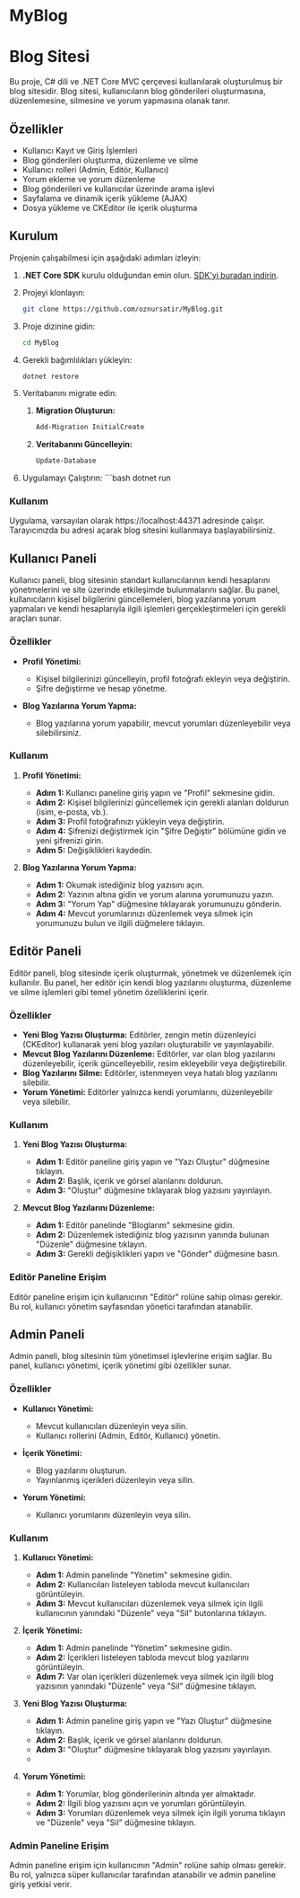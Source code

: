 # MyBlog   
# Blog Sitesi

Bu proje, C# dili ve .NET Core MVC çerçevesi kullanılarak oluşturulmuş bir blog sitesidir. Blog sitesi, kullanıcıların blog gönderileri oluşturmasına, düzenlemesine, silmesine ve yorum yapmasına olanak tanır.

## Özellikler

- Kullanıcı Kayıt ve Giriş İşlemleri
- Blog gönderileri oluşturma, düzenleme ve silme
- Kullanıcı rolleri (Admin, Editör, Kullanıcı)
- Yorum ekleme ve yorum düzenleme
- Blog gönderileri ve kullanıcılar üzerinde arama işlevi
- Sayfalama ve dinamik içerik yükleme (AJAX)
- Dosya yükleme ve CKEditor ile içerik oluşturma

## Kurulum

Projenin çalışabilmesi için aşağıdaki adımları izleyin:

1. **.NET Core SDK** kurulu olduğundan emin olun. [SDK'yi buradan indirin](https://dotnet.microsoft.com/download/dotnet).
2. Projeyi klonlayın:
   ```bash
   git clone https://github.com/oznursatir/MyBlog.git
3. Proje dizinine gidin:
   ```bash
   cd MyBlog  
4. Gerekli bağımlılıkları yükleyin:
   ```bash
   dotnet restore
5. Veritabanını migrate edin:

    1. **Migration Oluşturun:**
    
        ```bash
        Add-Migration InitialCreate

    2. **Veritabanını Güncelleyin:**

        ```bash
        Update-Database
        
6. Uygulamayı Çalıştırın:
       ```bash
       dotnet run  

### Kullanım
Uygulama, varsayılan olarak https://localhost:44371 adresinde çalışır. Tarayıcınızda bu adresi açarak blog sitesini kullanmaya başlayabilirsiniz.  

## Kullanıcı Paneli

Kullanıcı paneli, blog sitesinin standart kullanıcılarının kendi hesaplarını yönetmelerini ve site üzerinde etkileşimde bulunmalarını sağlar. Bu panel, kullanıcıların kişisel bilgilerini güncellemeleri, blog yazılarına yorum yapmaları ve kendi hesaplarıyla ilgili işlemleri gerçekleştirmeleri için gerekli araçları sunar.

### Özellikler

- **Profil Yönetimi:**
  - Kişisel bilgilerinizi güncelleyin, profil fotoğrafı ekleyin veya değiştirin.
  - Şifre değiştirme ve hesap yönetme.

- **Blog Yazılarına Yorum Yapma:**
  - Blog yazılarına yorum yapabilir, mevcut yorumları düzenleyebilir veya silebilirsiniz.  


### Kullanım

1. **Profil Yönetimi:**
   - **Adım 1:** Kullanıcı paneline giriş yapın ve "Profil" sekmesine gidin.
   - **Adım 2:** Kişisel bilgilerinizi güncellemek için gerekli alanları doldurun (isim, e-posta, vb.).
   - **Adım 3:** Profil fotoğrafınızı yükleyin veya değiştirin.
   - **Adım 4:** Şifrenizi değiştirmek için "Şifre Değiştir" bölümüne gidin ve yeni şifrenizi girin.
   - **Adım 5:** Değişiklikleri kaydedin.

2. **Blog Yazılarına Yorum Yapma:**
   - **Adım 1:** Okumak istediğiniz blog yazısını açın.
   - **Adım 2:** Yazının altına gidin ve yorum alanına yorumunuzu yazın.
   - **Adım 3:** "Yorum Yap" düğmesine tıklayarak yorumunuzu gönderin.
   - **Adım 4:** Mevcut yorumlarınızı düzenlemek veya silmek için yorumunuzu bulun ve ilgili düğmelere tıklayın.  


## Editör Paneli

Editör paneli, blog sitesinde içerik oluşturmak, yönetmek ve düzenlemek için kullanılır. Bu panel, her editör için kendi blog yazılarını oluşturma, düzenleme ve silme işlemleri gibi temel yönetim özelliklerini içerir.

### Özellikler

- **Yeni Blog Yazısı Oluşturma:** Editörler, zengin metin düzenleyici (CKEditor) kullanarak yeni blog yazıları oluşturabilir ve yayınlayabilir.
- **Mevcut Blog Yazılarını Düzenleme:** Editörler, var olan blog yazılarını düzenleyebilir, içerik güncelleyebilir, resim ekleyebilir veya değiştirebilir.
- **Blog Yazılarını Silme:** Editörler, istenmeyen veya hatalı blog yazılarını silebilir.  
- **Yorum Yönetimi:** Editörler yalnızca kendi yorumlarını, düzenleyebilir veya silebilir.

### Kullanım

1. **Yeni Blog Yazısı Oluşturma:**
   - **Adım 1:** Editör paneline giriş yapın ve "Yazı Oluştur" düğmesine tıklayın.
   - **Adım 2:** Başlık, içerik ve görsel alanlarını doldurun.
   - **Adım 3:** "Oluştur" düğmesine tıklayarak blog yazısını yayınlayın.

2. **Mevcut Blog Yazılarını Düzenleme:**
   - **Adım 1:** Editör panelinde "Bloglarım" sekmesine gidin.
   - **Adım 2:** Düzenlemek istediğiniz blog yazısının yanında bulunan "Düzenle" düğmesine tıklayın.
   - **Adım 3:** Gerekli değişiklikleri yapın ve "Gönder" düğmesine basın.

### Editör Paneline Erişim

Editör paneline erişim için kullanıcının "Editör" rolüne sahip olması gerekir. Bu rol, kullanıcı yönetim sayfasından yönetici tarafından atanabilir.

## Admin Paneli

Admin paneli, blog sitesinin tüm yönetimsel işlevlerine erişim sağlar. Bu panel, kullanıcı yönetimi, içerik yönetimi gibi özellikler sunar.

### Özellikler

- **Kullanıcı Yönetimi:**
  - Mevcut kullanıcıları düzenleyin veya silin.
  - Kullanıcı rollerini (Admin, Editör, Kullanıcı) yönetin.

- **İçerik Yönetimi:**
  - Blog yazılarını oluşturun.
  - Yayınlanmış içerikleri düzenleyin veya silin.

- **Yorum Yönetimi:**
  - Kullanıcı yorumlarını düzenleyin veya silin.

### Kullanım

1. **Kullanıcı Yönetimi:**
   - **Adım 1:** Admin panelinde "Yönetim" sekmesine gidin.
   - **Adım 2:** Kullanıcıları listeleyen tabloda mevcut kullanıcıları görüntüleyin.
   - **Adım 3:** Mevcut kullanıcıları düzenlemek veya silmek için ilgili kullanıcının yanındaki "Düzenle" veya "Sil" butonlarına tıklayın.  

2. **İçerik Yönetimi:**
   - **Adım 1:** Admin panelinde "Yönetim" sekmesine gidin.
   - **Adım 2:** İçerikleri listeleyen tabloda mevcut blog yazılarını görüntüleyin.
   - **Adım 7:** Var olan içerikleri düzenlemek veya silmek için ilgili blog yazısının yanındaki "Düzenle" veya "Sil" düğmesine tıklayın.  

3. **Yeni Blog Yazısı Oluşturma:**
   - **Adım 1:** Admin paneline giriş yapın ve "Yazı Oluştur" düğmesine tıklayın.
   - **Adım 2:** Başlık, içerik ve görsel alanlarını doldurun.
   - **Adım 3:** "Oluştur" düğmesine tıklayarak blog yazısını yayınlayın.
   - 
4. **Yorum Yönetimi:**
   - **Adım 1:** Yorumlar, blog gönderilerinin altında yer almaktadır.
   - **Adım 2:** İlgili blog yazısını açın ve yorumları görüntüleyin.
   - **Adım 3:** Yorumları düzenlemek veya silmek için ilgili yoruma tıklayın ve "Düzenle" veya "Sil" düğmesine tıklayın.

### Admin Paneline Erişim

Admin paneline erişim için kullanıcının "Admin" rolüne sahip olması gerekir. Bu rol, yalnızca süper kullanıcılar tarafından atanabilir ve admin paneline giriş yetkisi verir.




   
